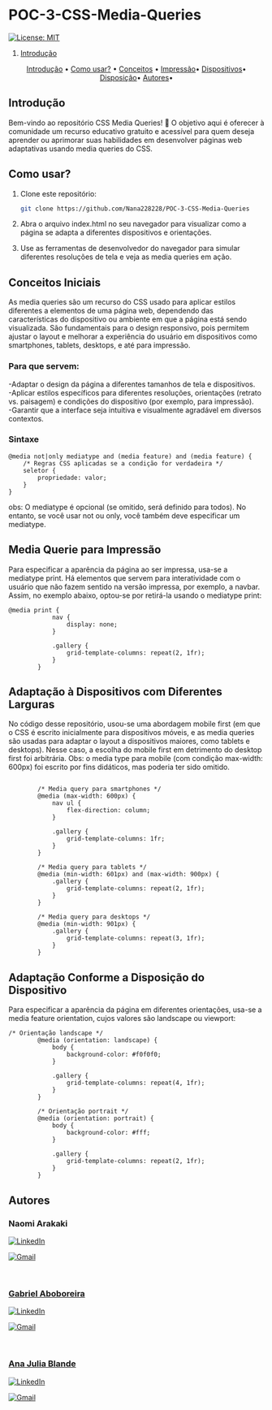 # POC-3-CSS-Media-Queries


[![License: MIT](https://img.shields.io/badge/License-MIT-yellow.svg)](https://opensource.org/licenses/MIT)

1. [Introdução](#introdução)
<!--índice-->
<p align="center">
  <a href="#introdução">Introdução</a> •
  <a href="uso">Como usar?</a> •
  <a href="#conceitos">Conceitos</a> •
  <a href="print">Impressão</a>•
  <a href="dispositivos">Dispositivos</a>•
  <a href="disposicao">Disposição</a>•
  <a href="autores">Autores</a>•
</p>

<h2 id="introdução">Introdução</h2>
Bem-vindo ao repositório CSS Media Queries! 🎉 O objetivo aqui é oferecer à comunidade um recurso educativo gratuito e acessível para quem deseja aprender ou aprimorar suas habilidades em desenvolver páginas web adaptativas usando media queries do CSS. 

<h2 id="uso">Como usar?</h2>

1. Clone este repositório:
   ```bash
   git clone https://github.com/Nana228228/POC-3-CSS-Media-Queries
   
2. Abra o arquivo index.html no seu navegador para visualizar como a página se adapta a diferentes dispositivos e orientações.

3. Use as ferramentas de desenvolvedor do navegador para simular diferentes resoluções de tela e veja as media queries em ação.

<h2 id="conceitos">Conceitos Iniciais</h2>
As media queries são um recurso do CSS usado para aplicar estilos diferentes a elementos de uma página web, dependendo das características do dispositivo ou ambiente em que a página está sendo visualizada. São fundamentais para o design responsivo, pois permitem ajustar o layout e melhorar a experiência do usuário em dispositivos como smartphones, tablets, desktops, e até para impressão.

<h3>Para que servem:</h3>
-Adaptar o design da página a diferentes tamanhos de tela e dispositivos. <br>
-Aplicar estilos específicos para diferentes resoluções, orientações (retrato vs. paisagem) e condições do dispositivo (por exemplo, para impressão). <br>
-Garantir que a interface seja intuitiva e visualmente agradável em diversos contextos. <br>

<h3>Sintaxe</h3>

```
@media not|only mediatype and (media feature) and (media feature) {
    /* Regras CSS aplicadas se a condição for verdadeira */
    seletor {
        propriedade: valor;
    }
}

```

obs: O mediatype é opcional (se omitido, será definido para todos). No entanto, se você usar not ou only, você também deve especificar um mediatype.


<h2 id="">Media Querie para Impressão </h2>
Para especificar a aparência da página ao ser impressa, usa-se a mediatype print. Há elementos que servem para interatividade com o usuário que não fazem sentido na versão impressa, por exemplo, a navbar. Assim, no exemplo abaixo, optou-se por retirá-la usando o mediatype print:

```
@media print {
            nav {
                display: none;
            }

            .gallery {
                grid-template-columns: repeat(2, 1fr);
            }
        }

```


<h2 id="">Adaptação à Dispositivos com Diferentes Larguras</h2>
No código desse repositório, usou-se uma abordagem mobile first (em que o CSS é escrito inicialmente para dispositivos móveis, e as media queries são usadas para adaptar o layout a dispositivos maiores, como tablets e desktops). Nesse caso, a escolha do mobile first em detrimento do desktop first foi arbitrária. Obs: o media type para mobile (com condição max-width: 600px) foi escrito por fins didáticos, mas poderia ter sido omitido.

```

        /* Media query para smartphones */
        @media (max-width: 600px) {
            nav ul {
                flex-direction: column;
            }

            .gallery {
                grid-template-columns: 1fr;
            }
        }

        /* Media query para tablets */
        @media (min-width: 601px) and (max-width: 900px) {
            .gallery {
                grid-template-columns: repeat(2, 1fr);
            }
        }

        /* Media query para desktops */
        @media (min-width: 901px) {
            .gallery {
                grid-template-columns: repeat(3, 1fr);
            }
        }

```



<h2 id="">Adaptação Conforme a Disposição do Dispositivo</h2>
Para especificar a aparência da página em diferentes orientações, usa-se a media feature orientation, cujos valores são landscape ou viewport:

```
/* Orientação landscape */
        @media (orientation: landscape) {
            body {
                background-color: #f0f0f0;
            }

            .gallery {
                grid-template-columns: repeat(4, 1fr);
            }
        }

        /* Orientação portrait */
        @media (orientation: portrait) {
            body {
                background-color: #fff;
            }

            .gallery {
                grid-template-columns: repeat(2, 1fr);
            }
        }

```

<h2 id="autores"> Autores </h2>

<h3>Naomi Arakaki</h3>



[![LinkedIn](https://img.shields.io/badge/linkedin-%230077B5.svg?style=for-the-badge&logo=linkedin&logoColor=white&link=https://www.linkedin.com/in/naomi-suguimoto-57436b290/)](https://www.linkedin.com/in/naomi-suguimoto-57436b290)

[![Gmail](https://img.shields.io/badge/Gmail-D14836?style=for-the-badge&logo=gmail&logoColor=white&link=mailto:arakakinaomi228@gmail.com)](mailto:arakakinaomi228@gmail.com)


<a href="">
 <br />
<h3>Gabriel Aboboreira</h3>


[![LinkedIn](https://img.shields.io/badge/linkedin-%230077B5.svg?style=for-the-badge&logo=linkedin&logoColor=white&link=https://www.linkedin.com/in/gabriel-aboboreira/)](https://www.linkedin.com/in/gabriel-aboboreira/)

[![Gmail](https://img.shields.io/badge/Gmail-D14836?style=for-the-badge&logo=gmail&logoColor=white&link=mailto:masterkillbr007@gmail.com)](mailto:masterkillbr007@gmail.com)

<a href="">
 <br />
<h3>Ana Julia Blande</h3>


[![LinkedIn](https://img.shields.io/badge/linkedin-%230077B5.svg?style=for-the-badge&logo=linkedin&logoColor=white&link=https://www.linkedin.com/in/ana-julia-blande-silva-348612286/)](https://www.linkedin.com/in/ana-julia-blande-silva-348612286/)

[![Gmail](https://img.shields.io/badge/Gmail-D14836?style=for-the-badge&logo=gmail&logoColor=white&link=mailto:anajblande04@gmail.com)](mailto:anajblande04@gmail.com)

